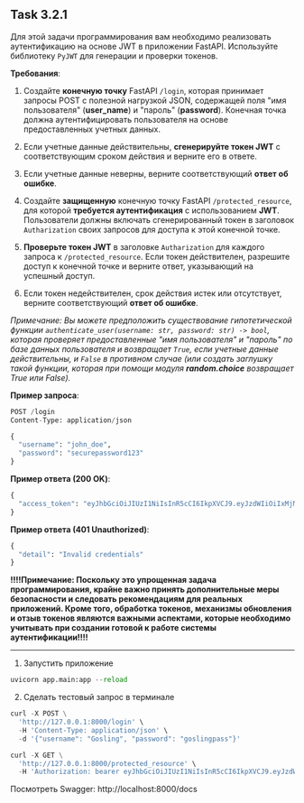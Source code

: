 ## Task 3.2.1

Для этой задачи программирования вам необходимо реализовать аутентификацию на основе JWT в приложении FastAPI. Используйте библиотеку `PyJWT` для генерации и проверки токенов.

**Требования**:

1. Создайте **конечную точку** FastAPI `/login`, которая принимает запросы POST с полезной нагрузкой JSON, содержащей поля "имя пользователя" (**user_name**) и "пароль" (**password**). Конечная точка должна аутентифицировать пользователя на основе предоставленных учетных данных.

2. Если учетные данные действительны, **сгенерируйте токен JWT** с соответствующим сроком действия и верните его в ответе.

3. Если учетные данные неверны, верните соответствующий **ответ об ошибке**.

4. Создайте **защищенную** конечную точку FastAPI `/protected_resource`, для которой **требуется аутентификация** с использованием **JWT**. Пользователи должны включать сгенерированный токен в заголовок `Autharization` своих запросов для доступа к этой конечной точке.

5. **Проверьте токен JWT** в заголовке `Autharization` для каждого запроса к `/protected_resource`. Если токен действителен, разрешите доступ к конечной точке и верните ответ, указывающий на успешный доступ.

6. Если токен недействителен, срок действия истек или отсутствует, верните соответствующий **ответ об ошибке**.

*Примечание: Вы можете предположить существование гипотетической функции `authenticate_user(username: str, password: str) -> bool`, которая проверяет предоставленные "имя пользователя" и "пароль" по базе данных пользователя и возвращает `True`, если учетные данные действительны, и `False` в противном случае (или создать заглушку такой функции, которая при помощи модуля **random.choice** возвращает True или False).*

**Пример запроса**:
```python
POST /login
Content-Type: application/json

{
  "username": "john_doe",
  "password": "securepassword123"
}
```
**Пример ответа (200 OK)**:
```python
{
  "access_token": "eyJhbGciOiJIUzI1NiIsInR5cCI6IkpXVCJ9.eyJzdWIiOiIxMjM0NTY3ODkwIiwibmFtZSI6IkpvaG4gRG9lIiwiaWF0IjoxNTE2MjM5MDIyfQ.SflKxwRJSMeKKF2QT4fwpMeJf36POk6yJV_adQssw5c"
}
```
**Пример ответа (401 Unauthorized)**:
```python
{
  "detail": "Invalid credentials"
}
```

**!!!!Примечание: Поскольку это упрощенная задача программирования, крайне важно принять дополнительные меры безопасности и следовать рекомендациям для реальных приложений. Кроме того, обработка токенов, механизмы обновления и отзыв токенов являются важными аспектами, которые необходимо учитывать при создании готовой к работе системы аутентификации!!!!**

---

1. Запустить приложение
```python
uvicorn app.main:app --reload
```
2. Сделать тестовый запрос в терминале
```python
curl -X POST \
  'http://127.0.0.1:8000/login' \
  -H 'Content-Type: application/json' \
  -d '{"username": "Gosling", "password": "goslingpass"}'

curl -X GET \
  'http://127.0.0.1:8000/protected_resource' \
  -H 'Authorization: bearer eyJhbGciOiJIUzI1NiIsInR5cCI6IkpXVCJ9.eyJzdWIiOiJHb3NsaW5nIiwiZXhwIjoxNzAwODk3ODA3fQ.iGl1A1n6pz52lK9YV5cDiQvf8PHqaNLzPyCF61-9nQ4'
```

Посмотреть Swagger: http://localhost:8000/docs